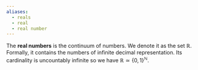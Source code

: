 ```yaml
---
aliases:
  - reals
  - real
  - real number
---
```



The **real numbers** is the continuum of numbers. We denote it as the set $\mathbb{R}$. Formally, it contains the numbers of infinite decimal representation. Its cardinality is uncountably infinite so we have $\mathbb{R} \simeq \{ 0, 1 \}^{\mathbb{N}}$.

